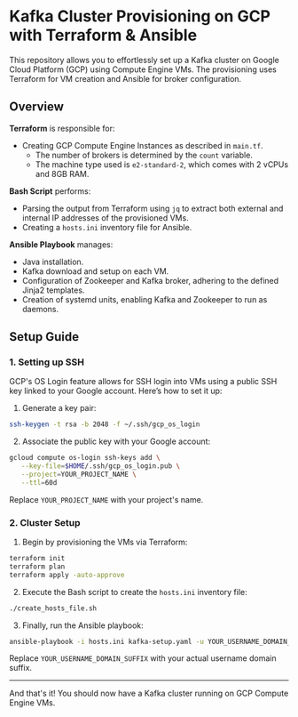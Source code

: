 # Kafka Cluster Provisioning on GCP with Terraform & Ansible

This repository allows you to effortlessly set up a Kafka cluster on Google Cloud Platform (GCP) using Compute Engine VMs. The provisioning uses Terraform for VM creation and Ansible for broker configuration.

## Overview

**Terraform** is responsible for:
- Creating GCP Compute Engine Instances as described in `main.tf`.
    - The number of brokers is determined by the `count` variable.
    - The machine type used is `e2-standard-2`, which comes with 2 vCPUs and 8GB RAM.

**Bash Script** performs:
- Parsing the output from Terraform using `jq` to extract both external and internal IP addresses of the provisioned VMs.
- Creating a `hosts.ini` inventory file for Ansible.

**Ansible Playbook** manages:
- Java installation.
- Kafka download and setup on each VM.
- Configuration of Zookeeper and Kafka broker, adhering to the defined Jinja2 templates.
- Creation of systemd units, enabling Kafka and Zookeeper to run as daemons.

## Setup Guide

### 1. Setting up SSH

GCP's OS Login feature allows for SSH login into VMs using a public SSH key linked to your Google account. Here’s how to set it up:

1. Generate a key pair:

```bash
ssh-keygen -t rsa -b 2048 -f ~/.ssh/gcp_os_login
```

2. Associate the public key with your Google account:

```bash
gcloud compute os-login ssh-keys add \
   --key-file=$HOME/.ssh/gcp_os_login.pub \
   --project=YOUR_PROJECT_NAME \
   --ttl=60d
```
Replace `YOUR_PROJECT_NAME` with your project's name.

### 2. Cluster Setup

1. Begin by provisioning the VMs via Terraform:

```bash
terraform init
terraform plan
terraform apply -auto-approve
```

2. Execute the Bash script to create the `hosts.ini` inventory file:

```bash
./create_hosts_file.sh
```

3. Finally, run the Ansible playbook:

```bash
ansible-playbook -i hosts.ini kafka-setup.yaml -u YOUR_USERNAME_DOMAIN_SUFFIX
```
Replace `YOUR_USERNAME_DOMAIN_SUFFIX` with your actual username domain suffix.

---

And that's it! You should now have a Kafka cluster running on GCP Compute Engine VMs.

